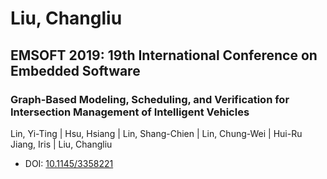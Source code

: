 # Liu, Changliu

## EMSOFT 2019: 19th International Conference on Embedded Software

### Graph-Based Modeling, Scheduling, and Verification for Intersection Management of Intelligent Vehicles
Lin, Yi-Ting | Hsu, Hsiang | Lin, Shang-Chien | Lin, Chung-Wei | Hui-Ru Jiang, Iris | Liu, Changliu
* DOI: [10.1145/3358221](https://doi.org/10.1145/3358221)

